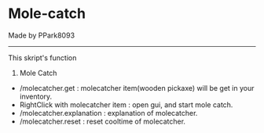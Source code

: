 # Mole-catch
Made by PPark8093

---
This skript's function
1. Mole Catch
- /molecatcher.get : molecatcher item(wooden pickaxe) will be get in your inventory.
- RightClick with molecatcher item : open gui, and start mole catch.
- /molecatcher.explanation : explanation of molecatcher.
- /molecatcher.reset : reset cooltime of molecatcher.

